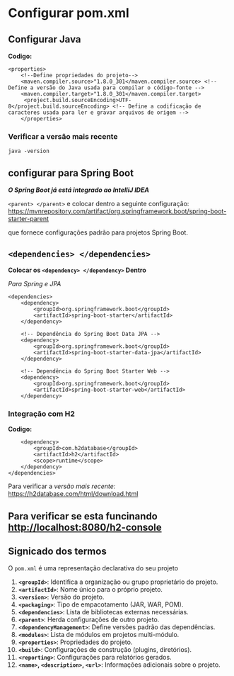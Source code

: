 # Configurar pom.xml

## Configurar Java

**Codigo:**

```
<properties> 
    <!--Define propriedades do projeto-->
    <maven.compiler.source>"1.8.0_301</maven.compiler.source> <!-- Define a versão do Java usada para compilar o código-fonte -->
    <maven.compiler.target>"1.8.0_301</maven.compiler.target>
     <project.build.sourceEncoding>UTF-8</project.build.sourceEncoding> <!-- Define a codificação de caracteres usada para ler e gravar arquivos de origem -->
    </properties>
```

 ### Verificar a versão mais recente

```
java -version
```

## configurar para Spring Boot

**_O Spring Boot já está integrado ao IntelliJ IDEA_**

```<parent> </parent>``` e colocar dentro a seguinte configuração:
<https://mvnrepository.com/artifact/org.springframework.boot/spring-boot-starter-parent>

que fornece configurações padrão para projetos Spring Boot.

## `<dependencies> </dependencies> `

**Colocar os `<dependency> </dependency>` Dentro** 

*Para Spring e JPA*
```
<dependencies>
    <dependency>
        <groupId>org.springframework.boot</groupId>
        <artifactId>spring-boot-starter</artifactId>
    </dependency>

    <!-- Dependência do Spring Boot Data JPA -->
    <dependency>
        <groupId>org.springframework.boot</groupId>
        <artifactId>spring-boot-starter-data-jpa</artifactId>
    </dependency>

    <!-- Dependência do Spring Boot Starter Web -->
    <dependency>
        <groupId>org.springframework.boot</groupId>
        <artifactId>spring-boot-starter-web</artifactId>
    </dependency>

```

### Integração com H2

**Codigo:** 

```
    <dependency>
        <groupId>com.h2database</groupId>
        <artifactId>h2</artifactId>
        <scope>runtime</scope>
    </dependency>
</dependencies>
```

Para verificar a *versão mais recente:* <https://h2database.com/html/download.html>

## Para verificar se esta funcinando <http://localhost:8080/h2-console> 

## Signicado dos termos

  O `pom.xml` é uma representação declarativa do seu projeto

1. **`<groupId>`**: Identifica a organização ou grupo proprietário do projeto.
2. **`<artifactId>`**: Nome único para o próprio projeto.
3. **`<version>`**: Versão do projeto.
4. **`<packaging>`**: Tipo de empacotamento (JAR, WAR, POM).
5. **`<dependencies>`**: Lista de bibliotecas externas necessárias.
6. **`<parent>`**: Herda configurações de outro projeto.
7. **`<dependencyManagement>`**: Define versões padrão das dependências.
8. **`<modules>`**: Lista de módulos em projetos multi-módulo.
9. **`<properties>`**: Propriedades do projeto.
10. **`<build>`**: Configurações de construção (plugins, diretórios).
11. **`<reporting>`**: Configurações para relatórios gerados.
12. **`<name>`, `<description>`, `<url>`**: Informações adicionais sobre o projeto.

